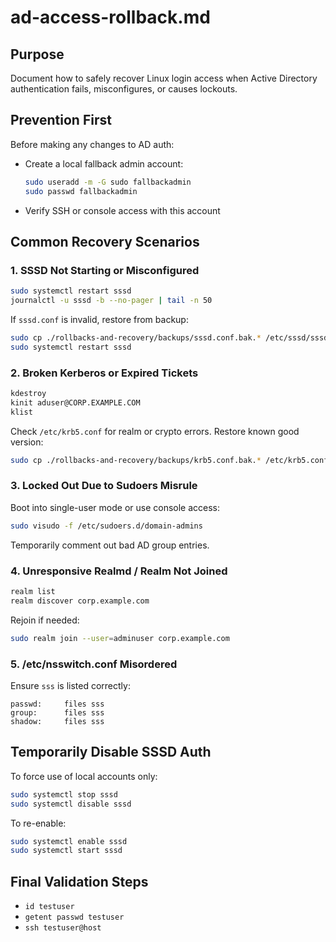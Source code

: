 # ad-access-rollback.md

## Purpose
Document how to safely recover Linux login access when Active Directory authentication fails, misconfigures, or causes lockouts.

## Prevention First
Before making any changes to AD auth:
- Create a local fallback admin account:
  ```bash
  sudo useradd -m -G sudo fallbackadmin
  sudo passwd fallbackadmin
  ```
- Verify SSH or console access with this account

## Common Recovery Scenarios

### 1. SSSD Not Starting or Misconfigured
```bash
sudo systemctl restart sssd
journalctl -u sssd -b --no-pager | tail -n 50
```
If `sssd.conf` is invalid, restore from backup:
```bash
sudo cp ./rollbacks-and-recovery/backups/sssd.conf.bak.* /etc/sssd/sssd.conf
sudo systemctl restart sssd
```

### 2. Broken Kerberos or Expired Tickets
```bash
kdestroy
kinit aduser@CORP.EXAMPLE.COM
klist
```

Check `/etc/krb5.conf` for realm or crypto errors. Restore known good version:
```bash
sudo cp ./rollbacks-and-recovery/backups/krb5.conf.bak.* /etc/krb5.conf
```

### 3. Locked Out Due to Sudoers Misrule
Boot into single-user mode or use console access:
```bash
sudo visudo -f /etc/sudoers.d/domain-admins
```
Temporarily comment out bad AD group entries.

### 4. Unresponsive Realmd / Realm Not Joined
```bash
realm list
realm discover corp.example.com
```
Rejoin if needed:
```bash
sudo realm join --user=adminuser corp.example.com
```

### 5. /etc/nsswitch.conf Misordered
Ensure `sss` is listed correctly:
```
passwd:     files sss
group:      files sss
shadow:     files sss
```

## Temporarily Disable SSSD Auth
To force use of local accounts only:
```bash
sudo systemctl stop sssd
sudo systemctl disable sssd
```

To re-enable:
```bash
sudo systemctl enable sssd
sudo systemctl start sssd
```

## Final Validation Steps
- `id testuser`
- `getent passwd testuser`
- `ssh testuser@host`

